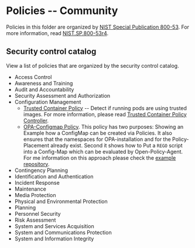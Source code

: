 # Policies -- Community
Policies in this folder are organized by [NIST Special Publication 800-53](https://nvd.nist.gov/800-53). For more information, read [NIST.SP.800-53r4](https://nvlpubs.nist.gov/nistpubs/SpecialPublications/NIST.SP.800-53r4.pdf).

## Security control catalog
View a list of policies that are organized by the security control catalog.

* Access Control
* Awareness and Training
* Audit and Accountability
* Security Assessment and Authorization
* Configuration Management
  * [Trusted Container Policy](./CM-Configuration-Management/policy-trusted-container.yaml) -- Detect if running pods are using trusted images. For more information, please read [Trusted Container Policy Controller](https://github.com/ycao56/trusted-container-policy-controller).
  * [OPA-Configmap Policy](./CM-Configuration-Management/opa-configmap.yaml). This policy has two purposes: Showing an Example how a ConfigMap can be created via Policies. It also ensures that the namespaces for OPA-installation and for the Policy-Placement already exist. Second it shows how to Put a `REGO` script into a Config-Map which can be evaluated by Open-Policy-Agent. For me information on this approach please check the [example repository](https://github.com/ycao56/mcm-opa).
* Contingency Planning
* Identification and Authentication
* Incident Response
* Maintenance
* Media Protection
* Physical and Environmental Protection
* Planning
* Personnel Security
* Risk Assessment
* System and Services Acquisition
* System and Communications Protection
* System and Information Integrity





